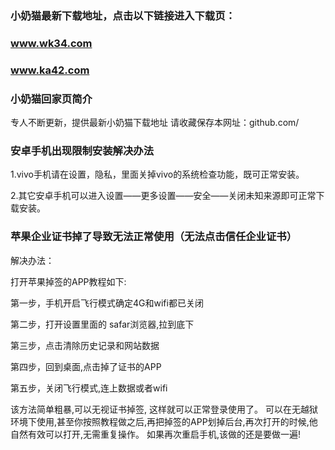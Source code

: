 
### 小奶猫最新下载地址，点击以下链接进入下载页：
### www.wk34.com
### www.ka42.com
### 小奶猫回家页简介
专人不断更新，提供最新小奶猫下载地址
请收藏保存本网址：github.com/
### 安卓手机出现限制安装解决办法
1.vivo手机请在设置，隐私，里面关掉vivo的系统检查功能，既可正常安装。

2.其它安卓手机可以进入设置——更多设置——安全——关闭未知来源即可正常下载安装。

### 苹果企业证书掉了导致无法正常使用（无法点击信任企业证书）

解决办法：

打开苹果掉签的APP教程如下:

第一步，手机开启飞行模式确定4G和wifi都已关闭

第二步，打开设置里面的 safar浏览器,拉到底下

第三步，点击清除历史记录和网站数据

第四步，回到桌面,点击掉了证书的APP

第五步，关闭飞行模式,连上数据或者wifi

该方法简单粗暴,可以无视证书掉签, 这样就可以正常登录使用了。 可以在无越狱环境下使用,甚至你按照教程做之后,再把掉签的APP划掉后台,再次打开的时候,他自然有效可以打开,无需重复操作。 如果再次重启手机,该做的还是要做一遍!
